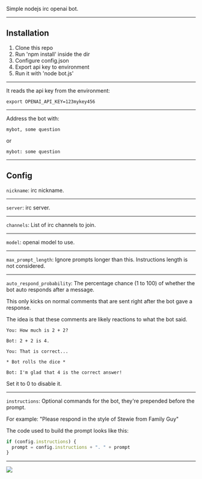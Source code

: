 Simple nodejs irc openai bot.

---

## Installation

1) Clone this repo
1) Run 'npm install' inside the dir
1) Configure config.json
1) Export api key to environment
1) Run it with 'node bot.js'

---

It reads the api key from the environment:

`export OPENAI_API_KEY=123mykey456`

---

Address the bot with:

`mybot, some question`

or 

`mybot: some question`

---

## Config

`nickname`: irc nickname.

---

`server`: irc server.

---

`channels`: List of irc channels to join.

---

`model`: openai model to use.

---

`max_prompt_length`: Ignore prompts longer than this. Instructions length is not considered.

---

`auto_respond_probability`: The percentage chance (1 to 100) of whether the bot auto responds after a message.

This only kicks on normal comments that are sent right after the bot gave a response.

The idea is that these comments are likely reactions to what the bot said.

```
You: How much is 2 + 2?

Bot: 2 + 2 is 4.

You: That is correct...

* Bot rolls the dice *

Bot: I'm glad that 4 is the correct answer! 
```

Set it to 0 to disable it.

---

`instructions`: Optional commands for the bot, they're prepended before the prompt.

For example: "Please respond in the style of Stewie from Family Guy"

The code used to build the prompt looks like this:

```js
if (config.instructions) {
  prompt = config.instructions + ". " + prompt
}
```

---

![](https://i.imgur.com/H9yo8Jt.jpg)